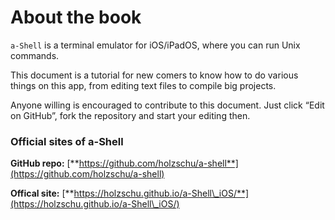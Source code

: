 # About the book

`a-Shell` is a terminal emulator for iOS/iPadOS, where you can run Unix commands.&#x20;

This document is a tutorial for new comers to know how to do various things on this app, from editing text files to compile big projects.

Anyone willing is encouraged to contribute to this document. Just click “Edit on GitHub”, fork the repository and start your editing then.

### Official sites of a-Shell

**GitHub repo:** [**https://github.com/holzschu/a-shell**](https://github.com/holzschu/a-shell)

**Offical site:** [**https://holzschu.github.io/a-Shell\_iOS/**](https://holzschu.github.io/a-Shell\_iOS/)
